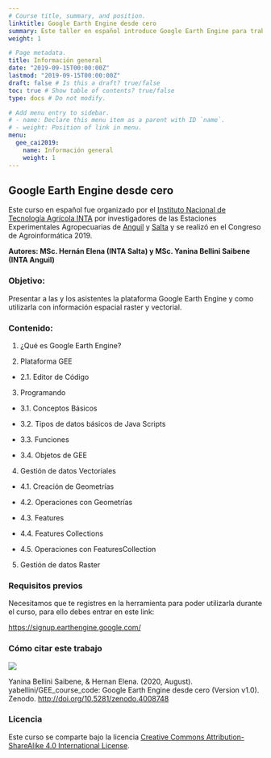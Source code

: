 ```yaml
---
# Course title, summary, and position.
linktitle: Google Earth Engine desde cero
summary: Este taller en español introduce Google Earth Engine para trabajar con datos vectoriales y raster.
weight: 1

# Page metadata.
title: Información general
date: "2019-09-15T00:00:00Z"
lastmod: "2019-09-15T00:00:00Z"
draft: false # Is this a draft? true/false
toc: true # Show table of contents? true/false
type: docs # Do not modify.

# Add menu entry to sidebar.
# - name: Declare this menu item as a parent with ID `name`.
# - weight: Position of link in menu.
menu:
  gee_cai2019:
    name: Información general
    weight: 1
---
```



## Google Earth Engine desde cero

Este curso en español fue organizado por el [Instituto Nacional de Tecnología Agrícola INTA](https://twitter.com/intaargentina) por investigadores de las Estaciones Experimentales Agropecuarias de [Anguil](https://twitter.com/intaanguil) y [Salta]( https://twitter.com/intasalta) y se realizó en el Congreso de Agroinformática 2019.

**Autores:  MSc. Hernán Elena (INTA Salta) y MSc. Yanina Bellini Saibene (INTA Anguil)**

### Objetivo: 
Presentar a las y los asistentes la plataforma Google Earth Engine y como utilizarla con información espacial raster y vectorial.

### Contenido:

1. ¿Qué es Google Earth Engine?

2. Plataforma GEE

  * 2.1. Editor de Código

3. Programando

  * 3.1. Conceptos Básicos

  * 3.2. Tipos de datos básicos de Java Scripts

  * 3.3. Funciones

  * 3.4. Objetos de GEE

4. Gestión de datos Vectoriales

  * 4.1. Creación de Geometrías

  * 4.2. Operaciones con Geometrías

  * 4.3. Features 

  * 4.4. Features Collections

  * 4.5. Operaciones con FeaturesCollection

5. Gestión de datos Raster


### Requisitos previos

Necesitamos que te registres en la herramienta para poder utilizarla durante el curso, para ello debes entrar en este link:

https://signup.earthengine.google.com/

### Cómo citar este trabajo
![](https://zenodo.org/badge/DOI/10.5281/zenodo.4008748.svg)

Yanina Bellini Saibene, & Hernan Elena. (2020, August). yabellini/GEE_course_code: Google Earth Engine desde cero (Version v1.0). Zenodo. http://doi.org/10.5281/zenodo.4008748


### Licencia

Este curso se comparte bajo la licencia [Creative Commons Attribution-ShareAlike 4.0 International License](https://creativecommons.org/licenses/by-sa/4.0/deed.es_ES).